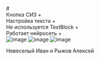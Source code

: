 #<BR>Кнопка СИЗ +
<BR>Настройка текста +
<BR>Не используется TextBlock +
<BR>Работает нейросеть +
<br>  ![image](https://user-images.githubusercontent.com/59621706/192725459-1277ae5a-41ea-4042-928e-5ccdb0de4954.png)
![image](https://user-images.githubusercontent.com/59621706/192725478-6d4a27fd-7d8a-4c89-b127-185f738914aa.png)
![image](https://user-images.githubusercontent.com/59621706/192725498-b8c5cf46-360c-4df4-8a41-96e49c8f22a7.png)

Невеселый Иван и Рыжов Алексей
